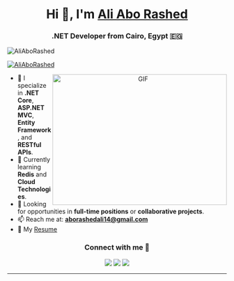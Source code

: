 <h1 align="center">Hi 👋, I'm <a href="https://github.com/AliAboRashed" target="blank">Ali Abo Rashed</a></h1>
<h3 align="center">.NET Developer from Cairo, Egypt 🇪🇬</h3>

<p align="left"> <img src="https://komarev.com/ghpvc/?username=AliAboRashed&label=Profile%20views&color=0e75b6&style=flat" alt="AliAboRashed" /> </p>

<p align="left"> <a href="https://twitter.com/AliAboRashed" target="blank"><img src="https://img.shields.io/twitter/follow/AliAboRashed?logo=twitter&style=for-the-badge" alt="AliAboRashed" /></a> </p>

<a target="_blank" align="center">
  <img align="right" top="500" height="300" width="400" alt="GIF" src="https://media.giphy.com/media/SWoSkN6DxTszqIKEqv/giphy.gif">
</a>

- 🔭 I specialize in **.NET Core**, **ASP.NET MVC**, **Entity Framework**, and **RESTful APIs**. 
- 🌱 Currently learning **Redis** and **Cloud Technologies**.
- 🤝 Looking for opportunities in **full-time positions** or **collaborative projects**.
- 📫 Reach me at: **aborashedali14@gmail.com**
- 📄 My <a href="https://drive.google.com/file/d/1OM9zmbn8RW724ncLoUzLZIVhK0oTIo4Q/view?usp=drive_link" target="blank">Resume</a>

<h3 align="center">Connect with me 🤝</h3>
<p align="center">
  <a href="https://www.linkedin.com/in/ali-abo-rashed/" target="_blank"><img src="https://img.icons8.com/doodle/40/000000/linkedin--v2.png"></a>
  <a href="https://github.com/AliAboRashed11" target="_blank"><img src="https://img.icons8.com/doodle/40/000000/github--v1.png"></a>
  <a href="https://stackoverflow.com/users/29149969/ali-abo-rashed" target="_blank"><img src="https://img.icons8.com/external-tal-revivo-color-tal-revivo/40/000000/external-stack-overflow-is-a-question-and-answer-site-for-professional-logo-color-tal-revivo.png"></a>
</p>

<!-- BLOG-POST-LIST:START -->


<!-- BLOG-POST-LIST:END -->

---
  


<!---
AliAboRashed11/AliAboRashed11 is a ✨ special ✨ repository because its `README.md` (this file) appears on your GitHub profile.
You can click the Preview link to take a look at your changes.
--->
